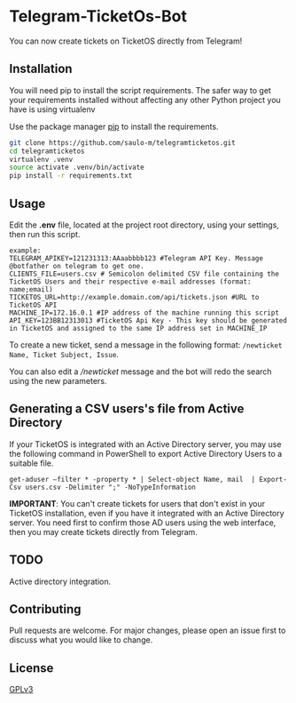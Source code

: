 # Telegram-TicketOs-Bot

You can now create tickets on TicketOS directly from Telegram!

## Installation

You will need pip to install the script requirements. The safer way to get your requirements installed without affecting any other Python project you have is using virtualenv

Use the package manager [pip](https://pip.pypa.io/en/stable/) to install the requirements.

```bash
git clone https://github.com/saulo-m/telegramticketos.git
cd telegramticketos
virtualenv .venv
source activate .venv/bin/activate
pip install -r requirements.txt

```

## Usage

Edit the **.env** file, located at the project root directory,  using your settings, then run this script.

```
example:
TELEGRAM_APIKEY=121231313:AAaabbbb123 #Telegram API Key. Message @botfather on telegram to get one.
CLIENTS_FILE=users.csv # Semicolon delimited CSV file containing the TicketOS Users and their respective e-mail addresses (format: name;email)
TICKETOS_URL=http://example.domain.com/api/tickets.json #URL to TicketOS API
MACHINE_IP=172.16.0.1 #IP address of the machine running this script
API_KEY=123BB12313013 #TicketOS Api Key - This key should be generated in TicketOS and assigned to the same IP address set in MACHINE_IP
```

To create a new ticket, send a message in the following format:
```/newticket Name, Ticket Subject, Issue```. 

You can also edit a */newticket* message and the bot will redo the search using the new parameters.


## Generating a CSV users's file from Active Directory

If your TicketOS is integrated with an Active Directory server, you may use the following command in PowerShell to export Active Directory Users to a suitable file.

```get-aduser –filter * -property * | Select-object Name, mail  | Export-Csv users.csv -Delimiter ";" -NoTypeInformation```

**IMPORTANT**: You can't create tickets for users that don't exist in your TicketOS installation, even if you have it integrated with an Active Directory server.  You need first to confirm those AD users using the web interface, then you may create tickets directly from Telegram.

## TODO
Active directory integration.



## Contributing
Pull requests are welcome. For major changes, please open an issue first to discuss what you would like to change.


## License
[GPLv3](https://choosealicense.com/licenses/gpl-3.0/)
